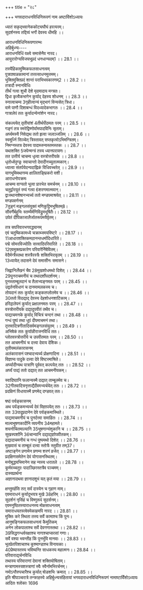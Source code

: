 +++
title = "२८"

+++
भगवदाराधनविधिनिरूपणं नाम अष्टाविंशोऽध्यायः  
  
ध्यातं सकृद्भवानेककोट्यघौघं हरत्यरम्।  
सुदर्शनस्य तद्दिव्यं भर्गो देवस्य धीमहि ।।  
  
आराधनविधिनिरूपणारम्भः  
अहिर्बुध्न्य----  
आराधनविधिं वक्ष्ये समासेनैव नारद।  
आयुरारोग्यविजयभूप्रदं धनधान्यदम्1 ।। 28.1 ।।  
  
तस्यैहिकामुष्मिकफलसाधनत्वम्  
पुत्रपश्वन्नकामानां तत्तत्साधनमुत्तमम्।  
भुक्तिमुक्तिप्रदं शान्तं पराभिभवकारणम्2 ।। 28.2 ।।  
तत्रादौ स्नानविधिः  
तीर्थं गत्वा शुचौ देशे मृदमादाय मन्त्रतः।  
द्विधा कृत्वैकभागेन कुर्याद् देहस्य शोधनम् ।। 28.3 ।।  
स्नात्वाचम्य 3गृहीत्वान्यं मृद्भागं विन्यसेत् त्रिधा।  
वामे पाणौ दिशाबन्धं विदध्यादेकभागतः ।। 28.4 ।।  
गात्रालेपं ततः कुर्यादन्येनांशेन नारद।  

[^1]:  विभूतिधनधान्यदम् A B C E F  

[^2]: वारणम् A B C E F  

[^3]: गृहीत्वा तमपरं D  
  
संकल्पयेत् तृतीयांशं 4तीर्थपीठमतः परम् ।। 28.5 ।।  
गङ्गं तत्र स्मरेद्विष्णोर्वामपादविनिः सृताम्।  
अर्घ्यमस्यै निवेद्यथ ततो हृत्वा जलाञ्जलिम् ।। 28.6 ।।  
स्वमूर्ध्नि सिञ्चेत् त्रिस्तावत् सप्तकृत्वोऽभिमन्त्रितम्।  
निमग्नस्तत्र देवस्य पादाब्जन्यस्तमस्तकः ।। 28.7 ।।  
यथाशक्ति 5जपेन्मन्त्रं तस्य ध्यानपरायणः।  
तत उत्तीर्य चाचम्य धृत्वा वस्त्रोत्तरीयके ।। 28.8 ।।  
धृतोर्ध्वपुण्ड्रः स्वाचान्तो देवादीनच्युतात्मकान्।  
ध्यात्वा संतर्पयेदन्यदाह्निकं विधिवच्चरेत् ।। 28.9 ।।  
यागभूमिमथागम्य क्षालिताङ्घ्रिकरो वशी।  
आराधनोपक्रमः  
आचम्य वाग्यतो भूत्वा प्रारभेत समर्चनम् ।। 28.10 ।।  
चतुर्द्वारयुतं रम्यं गत्वा 6शरणमात्मवान्।  
द्वाःस्थानशेषानभ्यर्च्य ततो मण्डपमाश्रयेत् ।। 28.11 ।।  
मण्डपवर्णनम्  
7तुङ्गं मङ्गलसंयुक्तं मणिकुट्टिमभूषितम्8।  
सौवर्णैर्बहुभिः स्तम्भैर्मणिविद्रुमभूषितैः।। 28.12 ।।  
उपेतं दीपिकाजालैर्जातरूपमयैर्वृतम्।  

[^4]: तीर्थं D  

[^5]: जपन्मन्त्रं D  

[^6]: वरणम् D  

[^7]: तुङ्गमङ्गल A; तुङ्गं मण्डल D  

[^8]: संयुतम् D  
विचित्राभिः पताकाभिस्तोरणैरुपशोभितम् ।। 28.13 ।।  
मणिकिङ्किणिजालैश्च वितानैः क्षौमकल्पितैः।  
विराजमानं सर्वत्र मणिपीठविराजितम्9 ।। 28.14 ।।  
तत्र वेदिकानिर्माणम्  
तस्य मण्कडपरत्नस्य मध्ये परमभास्वराम्।  
पद्मरागमयैः स्तम्भैश्चतुर्भिरुपशोभिताम् ।। 28.15 ।।  
मुक्तामयवितानेन युक्तां रत्निचतुष्किकाम्।  
वैडूर्यघटितोत्तुङ्गवेदिकां दीपिकायुताम् ।। 28.16 ।।  
एवं कर्तुमशक्तश्चेदेवं 10ध्यायीत पूजकः।  
  
तत्र सपरिवारभगवद्ध्यानम्  
एवं चतुष्किकामध्ये चक्राब्जमयविष्टरे ।। 28.17 ।।  
11आधारशक्तिकमठानन्तधर्मादिधारिते।  
पद्मे सोमरविज्योतिः सत्त्वादिपरिवारिते ।। 28.18 ।।  
12एवमुक्तप्रकारेण परिवारैर्निषेवितम्।  
वेदैर्मन्त्रैस्तथा शस्त्रैरस्त्रैः शक्तिभिरावृतम् ।। 28.19 ।।  
13ध्यायेत् तदासने देवं समासीनः समासने।  

[^9]: विमिश्रितम् D  

[^10]: ध्यायी स D  

[^11]: D omits two lines from here  

[^12]: देवमुक्तप्रकारैश्च D  

[^13]: ध्यायेत् तदन्तिके शुद्धे D  
भगवत्प्रार्थना  
अर्चयामि त्वदीयोऽहं त्वद्दत्तैरौपचारिकैः ।। 28.20 ।।  
सांस्पर्शिकैरिति ब्रूयाद् 14देवमाभ्यवहारिकैः।  
भूतशुद्धिक्रमः  
संहरेद् देहतत्त्वानि प्रतिसंचरवर्त्मना ।। 28.21 ।।  
ततः स्थूलमिदं देहं शोषयित्वाथ संदहेत्।  
प्राणायामेन चाद्येन मन्त्रं 15नाभ्यां तु विन्यसेत् ।। 28.22 ।।  
16तदुद्भूतेन नादेन सुषुम्नामध्यवर्तिना।  
वायुमण्डलमभ्येत्य तदुत्थेनैव वायुना ।। 28.23 ।।  
संशोषयेदिमं देहं स्थूलं सुरमुने ततः।  
प्राणायामद्वितीयेन हृदये विन्यसेन्मनुम् ।। 28.24 ।।  
मन्त्रोत्थेनाग्निना देहं दहेन्मण्डलवर्तिना।  
तृतीयेन स्वमात्मानं प्राणायामेन देशिकः ।। 28.25 ।।  
अधो 17निवेशयन् विष्णोर्वामपादाम्बुजस्य वै।  
स्वं तदङ्गष्ठनिष्ठ्यूतपीयूषाप्लावितं स्मरेत् ।। 28.26 ।।  
पञ्चैपनिषदैर्मन्त्रैस्ततः संज्ञातविग्रहः।  
न्यस्ताङ्गो मन्त्रविन्मन्त्रैश्चिन्तयित्वा सुदर्शनम्।। 28.27 ।।  
18आवाह्य ब्रह्मरन्ध्रेण हृत्पद्मे सूर्यमण्डलात्।  
प्रारभेत ततः पूजां करन्यासं विधाय वै ।। 28.28 ।।  
हृद्यागं प्रथमं कुर्यान्नियतेन्द्रियमानसः।  

[^14]: एवम् B C; एनम् E F  

[^15]: नासां तु A  

[^16]: तदद्भुतेन वातेन D  

[^17]: निवेशयेत् A B C E F  

[^18]: D omits this line  
पात्रादिस्थापनम्  
आत्मनो दक्षिणे पार्श्वे वासितैः पावनैर्जलैः।। 28.29 ।।  
पूरितं स्थापयेत् पात्रं मूलमन्त्रेण 19मन्त्रितम्।  
वामपार्श्वे तथा सर्वं विन्यसेत् साधनान्तरम् ।। 28.30 ।।  
ततो 20विस्तीर्य पुरतः शाटिकामतिनिर्मलाम्।  
21तस्यामाग्नेयदिग्भागे विन्यसेदर्घ्यपात्रकम् ।। 28.31 ।।  
22पाद्यपात्रमथो न्यस्येत् कोणे दक्षिणपश्चिमे।  
पात्रमाचमनीयस्य विन्यसेत् पश्चिमोत्तरे ।। 28.32 ।।  
स्नानीयपात्रं दिग्भागे विन्यसेच्छांकरे ततः।  
अर्घ्यदिषु प्रक्षेप्यद्रव्याणि  
सिद्धार्थमक्षतं चैव कुशाग्रं तिलमेव च ।। 28.33 ।।  
यवं गन्धं फलं 23पुष्पमष्टाङ्गं चार्घ्यमुच्यते  
दूर्वा च विष्णुपर्णी च श्यामाकं पद्ममेव च ।। 28.34 ।।  
पाद्यद्रव्याणि चत्वारि सोदकानि प्रकल्पयेत्।  
लवङ्गजातीतक्कोलद्रव्याण्याचमनीयके ।। 28.35 ।।  
सिद्धार्थकादि स्नानीये पूर्ववत् कल्पयेद् बुधः।  

[^19]: मन्त्रवित् A B C E F  

[^20]: विस्तीर्य देवस्य शाटिकां पुरतोऽमलाम् A B C E F  

[^21]: तस्मिन्नाग्नेयदिग्भागे विन्यसेत् पाद्यपात्रकम् A B C E F  

[^22]:  अर्घ्यपात्रमथो A B C E F  

[^23]:  पुष्पमर्घ्यमष्टाङ्गमुच्यते A B C E F  
तत्र मन्त्रासनं प्रथमम्  
24अर्घ्यं संकल्पयामीति स्पृशेज्जप्त्वार्घ्यमादितः।। 28.36 ।।  
पाद्यपात्रादिकेष्वेवं ब्रूयात् सुरमुने क्रमात्।  
गन्धतोयेन संपूर्य पात्राण्येतानि सर्वशः ।। 28.37 ।।  
अर्घ्यात् किंचित् समुद्धृत्य जलं पात्रान्तरेण तु ।  
देवस्य दक्षिणे पाणौ मूलमन्त्रेण विन्यसेत् ।। 28.38 ।।  
पुष्पं दत्त्वाथ पाद्येन पादौ देवस्य सेचयेत्।  
वस्त्रेण मार्जयित्वाथ दद्यादाचमनीयकम् ।। 28.39 ।।  
अर्ध्यादिदत्तशिष्टानि25 क्षिपेत् पात्रान्तरे तदा।  
चन्दनं माल्यदानं च धूपं दीपं दिशेत् ततः ।। 28.40 ।।  
पुनराचमनीयं च मुखवासमतः परम्।  
ताम्बूलं च निवेद्याथ प्रणम्यात्मनिवेदनम् ।। 28.41 ।।  
स्नानासनं द्वितीयम्  
विधाय स्नानपीठं तु गन्धपुष्पादिनार्चयेत्।  
विज्ञाप्य 26पादुके दत्त्वा देवे 27स्नानासनं गते ।। 28.42 ।।  
वस्त्र भूषणमाल्यानि व्यपनीय ततः परम्।  
स्नानार्थं शाटिकां दद्यात् पाद्यमाचमनीयकम् ।। 28.43 ।।  
पादपीठप्रदानं च दन्तकाष्ठं दिशेत् ततः।  

[^24]:  ओमर्घ्यं कल्पयामीति जपेत् स्पृष्ट्वार्घ्यमादितः A B C E F  

[^25]:  भक्तिशिष्टानि D  

[^26]:  पादुकां E F  

[^27]:  स्नानासने D  
  
जिह्वानिर्लेखनं चैव 28मुखशोधमथो दिशेत् ।। 28.44 ।।  
29पुनराचमनीयं च तथादर्शोपदर्शनम्।  
पुनस्ताम्बूलदानं च तैलाभ्यङ्गमतः परम् ।। 28.45 ।।  
उद्वर्तनविधानं च दानमामलकस्य च।  
तोयदानं ततः कुर्यात् कङ्कतप्लोतमेव च ।। 28.46 ।।  
30ततो विदद्याद् देवस्य देहशोधनशाटिकाम्।  
हरिद्रालेपनं कुर्यात् प्रक्षालनमतः परम् ।। 28.47 ।।  
वस्त्रोत्तरीयके दद्यादुपवीतं तथैव च।  
पाद्याचमनके कुर्याद् विचित्रं चन्दनं तथा ।। 28.48 ।।  
गन्धं पुष्पं तथा धूपं दीपमाचमनं तथा।  
तृत्तवादित्रगीतादिसर्वमङ्गलसंयुतम् ।। 28.49 ।।  
अभिषेकं ततः कुर्यान्नीराजनविधिं ततः।  
प्लोतवस्त्रोत्तरीये च उपवीतमतः परम् ।। 28.50 ।।  
तत आचमनीयं च दत्त्वा देवाय देशिकः।  
तृतीयमलंकारासनम्  
अलंकारासनं पश्चादभ्यर्च्य प्रोक्षणादिना ।। 28.51 ।।  
विज्ञाप्य पादुके दत्त्वा देवे विष्टरमाश्रिते।  
अर्घ्यादीन्यथ पात्राणि पूर्ववत् कल्पयेत् ततः ।। 28.52 ।।  
अर्घ्यं पाद्यं ततो दद्यात् तत आचमनीयकम्।  

[^28]: मुखशोधनमादिशेत् B C  

[^29]: पुनराचमनं चैव A B C E F  

[^30]: A B C E F omit forty-nine lines from here  
गन्धवच्चन्दनाद्यैश्च द्रव्यैश्चार्घ्यादिकं चरेत् ।। 28.53 ।।  
ततश्चित्राणि वासांसि प्रयच्छेद् भूषणानि च।  
यज्ञोपवीतदानं च तत आचमनीयकम् ।। 28.54 ।।  
गन्धपुष्पप्रदानं चाप्यादर्शस्य प्रदर्शनम्।  
धूपदीपौ तथा दद्यात् पुनराचमनीयकम् ।। 28.55 ।।  
ततः स्तोत्रं जपेच्छत्रचामराणां प्रदर्शनम्।  
दर्शनं वाहनानां च ततः शङ्खरवं तथा ।। 28.56 ।।  
वीणाकाहलभेर्यादिनिनादश्रावणं तथा।  
नृत्तवादित्रगीताद्यैरर्चयेन्मन्त्रतस्ततः ।। 28.57 ।।  
मूलमन्त्रेण दद्यात्तु पुष्पं देवाय देशिकः ।  
पुष्पाञ्जलिं प्रतिदिशं प्रदक्षिणपुरः सरम् ।। 28.58 ।।  
दत्त्वा पुनः प्रणम्याथ स्तोत्रैर्देवं स्तुवीत वै।  
स्वमात्मानं भगवते किंकरत्वाय वेदयेत् ।। 28.59 ।  
ततो ध्यात्वा जपेन्मन्त्रं यथाशक्ति समाहितः।  
आचार्यं गन्धपुष्पाद्यैः समभ्यर्च्य मुने ततः।। 28.60 ।।  
सर्वभोगैस्तु संपूर्णान् मन्त्रांस्तस्मै निवेदयेत्।  
मुखवासं ततो दद्यात् ताम्बूलं चार्घ्यमेव च ।। 28.61 ।।  
चतुर्थं भोज्यासनम्  
भोज्यासनमथाभ्यर्च्य देवं विज्ञाप्य पादुके।  
दद्यात् तत्रोपविष्टेऽस्मिन् पाद्यमाचमनं ततः ।। 28.62 ।।  
अर्हणं च ततः कृत्वा दध्याज्यक्षीरमाक्षिकान्।  
गन्धं च पात्रे निक्षिप्य शोषणादिकमाचरेत् ।। 28.63 ।।  
संप्रोक्ष्यार्घ्यजलेनैव मधुपर्कमथो दिशेत्।  
ततो दद्यात् सुवर्णं च गां च रत्नानि पूजकः ।। 28.64 ।।  
हविर्निवेदनम्  
सुसंस्कृतान्नमाज्यं च दधिक्षीरमधूनि च।  
मूलानि मोदकान् स्निग्धान् व्यञ्जनानि फलानि च ।।  
यानि कालोपपन्नानि शुचीनि गुणवन्ति च।  
स्वादिष्ठानि प्रभूतानि हृद्यान्यन्यानि यानि च ।। 28.66 ।।  
विशोध्य शोषणाद्यैस्तु संप्रोक्ष्यार्घ्यजलेन तु।  
विधाय रक्षामस्त्रेण हविरर्हणपूर्वकम् ।। 28.67 ।।  
मुद्रां तु सुरभिं कृत्वा देवायैतन्निवेदयेत्।  
अनुवासं ततो दद्याद् दर्पणं च ततः परम् ।। 28.68 ।।  
दद्यादाचमनीयं च हस्तमार्जनचन्दनम्।  
मुखवासं च ताम्बूलं प्रदायास्मै प्रणम्य च ।। 28.69 ।।  
पुनर्मन्त्रासनं पञ्चमम्  
अथ मन्त्रासनं न्यस्य कूर्चेन परिमृज्य च।  
गन्धपुष्पादिनाभ्यर्च्य दद्याद् विज्ञाप्य पादुके ।। 28.70 ।।  
तथाधिरूढे देवेशे माल्यादिकमपोह्य तु।  
पाद्याचमनके 31दत्त्वा ततो धूपं निवेदयेत्।। 28.71 ।।  

[^31]:  कृत्वा D E F  
  
स्वादिष्ठानि फलान्यस्मै दद्यात् ताम्बूलमेव च।  
32गीतवादित्रनृत्ताद्यैर्देवमभ्यर्चयेत् ततः ।। 28.72 ।।  
प्रदक्षिणं विधायास्मै प्रणमेद् दण्डवत् ततः।  
  
षष्ठं पर्यङ्कासनम्  
अथ पर्यङ्कमभ्यर्च्य देवं विज्ञापयेत् ततः ।। 28.73 ।।  
ततः 33पादूप्रदानेन देवे पर्यङ्कमास्थिते।  
पाद्यमाचमनीयं च पुनर्दत्त्वा समाहितः ।। 28.74 ।।  
माल्यभूषणकादीनि व्यपनीय 34महामते।  
शयनोचितमाल्यानि 35भूषणान्यंशुकानि च ।। 28.75 ।।  
सुखस्पर्शानि 36चान्यानि दद्याद्यज्ञोपवीतकम्।  
दद्यादाचमनीयं च गन्धं पुष्पमथो दिशेत् ।। 28.76 ।।  
मुखवासं च ताम्बूलं दत्त्वा स्तोत्रैः स्तुवीत तम्37।  
अष्टाङ्गेन प्रणामेन प्रणम्य शरणं व्रजेत् ।। 28.77 ।।  
प्रदक्षिणसमेतेन देवं योगासनस्थितम्।  
मनोबुद्ध्यभिमानेन सह न्यस्य धरातले ।। 28.78 ।।  
कूर्मवच्चतुरः पादाञ्छिरस्तत्रैव पञ्चमम्।  
दास्यप्रार्थना  
अज्ञानादथवा ज्ञानादशुभं यत् कृतं मया ।। 28.79 ।।  

[^32]:  A B C E F omit two lines from here  

[^33]:  पादुकदानेन A B C  

[^34]: महामुने D  

[^35]: भूषणानि च तानि च D  

[^36]: देवाय D E F  

[^37]: वै A B C E F  
  
क्षन्तुमर्हसि तत् सर्वं दास्येन च गृहाण माम्।  
एवमाराधनं कुर्यादुभयत्र मुखे 38हरिम् ।। 28.80 ।।  
सुदर्शनं नृसिंहं च विष्णुरूपं सुदर्सनम्।  
एवमनुष्ठितस्याराधनस्य मोक्षसाधनत्वम्  
समाराधयतस्त्वेवमेकाहमपि नारद ।। 28.81 ।।  
मुक्तिः करे स्थिता तस्य सर्वे कामाश्च किं पुनः।  
आनुषङ्गिकफलसाधनत्वं कैमुतिकम्  
अनेन लोकपालाश्च सर्वे देवगणास्तथा ।। 28.82 ।।  
39सिद्धगन्धर्वयक्षाश्च नागाश्चाप्सरसां गणाः।  
सर्वे वश्या भवन्तीह किं पुनर्भुवि मानवाः ।। 28.83 ।।  
भूतप्रेतपिशाचाश्च कूश्माण्डाश्च विनायकाः।  
40प्रेष्यास्तस्य भविष्यन्ति साधकस्य महात्मनः।। 28.84 ।।  
परिवाराद्यर्चनविधिः  
तथास्य परिवाराणां देवानां शक्तियोषिताम्।  
मन्त्राणामस्त्रशस्त्राणां स्वैः स्वैर्नामभिरर्चनम्।  
नमोऽन्तैरुपचारैश्च कुर्यात् षोडशभिः क्रमात् ।। 28.85 ।।  
इति श्रीपाञ्चरात्रे तन्त्ररहस्ये अहिर्बुध्न्यसंहितायां भगवदाराधनविधिनिरूपणं नामाष्टाविँशोऽध्यायः  
आदितः श्लोकाः 1696  

[^38]: उद्दिश्येति शेषः  

[^39]:  B C omit this line  

[^40]:  प्रष्यास्तत्र D